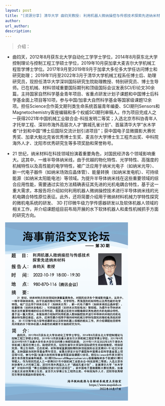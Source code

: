 ```yaml
---
layout: post
title: "[资源分享] 清华大学 曲钧天教授: 利用机器人微纳操控与传感技术探索先进纳米材料｜海事前沿交叉论坛第30期"
author: 
url_author: 
description: 
---
```


> 介绍：

- 曲钧天，2012年8月获东北大学自动化工学学士学位，2014年8月获东北大学控制理论与控制工程工学硕士学位，2019年10月获加拿大麦吉尔大学机械工程哲学博士学位。2017年9月至2019年9月于加拿大多伦多大学任访问博士和研究助理； 2019年11月至2022年3月于清华大学机械工程系任博士后、助理研究员，现担任清华大学深圳国际研究生院助理教授、特别研究员、博士生导师。已在机械、材料领域重要国际期刊和顶级国际会议发表SCI/EI论文30余篇，主持国家自然科学基金青年项目、省重点研发计划子课题和中国博士后科学基金面上项目等10项，参与中国/加拿大自然科学基金等国家级课题12余项。担任Science合作英文期刊类生命系统首届青年编委、SCI期刊Sensors和Magnetochemistry客座编辑和多个权威SCI期刊审稿人。作为项目完成人之一获得2021年中国机械工业联合会-科技发明二等奖；入选北京市科协青年人才托举工程、深圳市海外高层次人才“鹏城孔雀计划”、首届清华大学“水木学者”计划和中国“博士后国际交流计划引进项目”；获中国电子显微摄影大赛优秀奖、加拿大魁北克省优秀博士生奖、麦吉尔大学博士生工程杰出奖、中科院海外人才、沈阳市优秀研究生等多项奖励和荣誉称号。 


- 21 世纪，纳米材料在科技领域扮演着重要角色，对国民经济各个领域影响重大。这其中，一维半导体纳米线，由于优越的物化特性、光学特性、高强度的机械特性以及高性能的电学特性，被广泛应用于纳米光电子（如纳米光导）、新一代电子器件（如纳米场效应晶体管）、能量转换（如纳米发电机）、可持续能源（如纳米太阳能电池）等领域。为提升半导体纳米线在这些重要领域的综合应用性能，需要通过实验方法精确表征其先进的光机电耦合特性，基于这一重大需求，本报告将介绍如何利用机器人微纳操控技术进行半导体纳米线的光机电耦合特性原位表征。此外，还将简要介绍用于微纳材料机械力学特性探究的微机电系统的研发、 3D 打印微牛级力学传感器研发以及软体机器人领域的相关工作，并介绍课题组目前布局开展的水下软体机器人和柔性机械抓手方面的研究方向。 



<img src="/lab_images/blogs/sl_30.png" style="margin: 0 auto;width: 400px;margin-bottom: 30px;">

<!-- - 关注视频号，查看回放：

<img src="/videos/archive/code.png" style="margin: 0 auto;width: 400px;margin-bottom: 30px;"> -->
